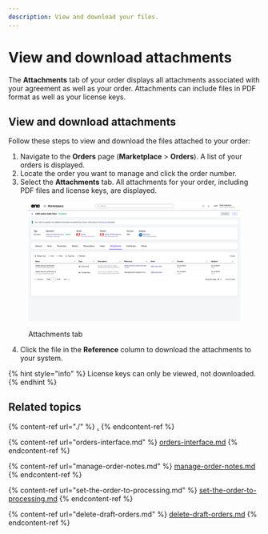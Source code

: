 ```yaml
---
description: View and download your files.
---
```


# View and download attachments

The **Attachments** tab of your order displays all attachments associated with your agreement as well as your order. Attachments can include files in PDF format as well as your license keys.

## View and download attachments

Follow these steps to view and download the files attached to your order:

1. Navigate to the **Orders** page (**Marketplace** > **Orders**). A list of your orders is displayed.
2. Locate the order you want to manage and click the order number.
3. Select the **Attachments** tab. All attachments for your order, including PDF files and license keys, are displayed.

<figure><img src="../../../.gitbook/assets/image (368).png" alt=""><figcaption><p>Attachments tab</p></figcaption></figure>

4. Click the file in the **Reference** column to download the attachments to your system.&#x20;

{% hint style="info" %}
License keys can only be viewed, not downloaded.
{% endhint %}

## Related topics

{% content-ref url="./" %}
[.](./)
{% endcontent-ref %}

{% content-ref url="orders-interface.md" %}
[orders-interface.md](orders-interface.md)
{% endcontent-ref %}

{% content-ref url="manage-order-notes.md" %}
[manage-order-notes.md](manage-order-notes.md)
{% endcontent-ref %}

{% content-ref url="set-the-order-to-processing.md" %}
[set-the-order-to-processing.md](set-the-order-to-processing.md)
{% endcontent-ref %}

{% content-ref url="delete-draft-orders.md" %}
[delete-draft-orders.md](delete-draft-orders.md)
{% endcontent-ref %}
